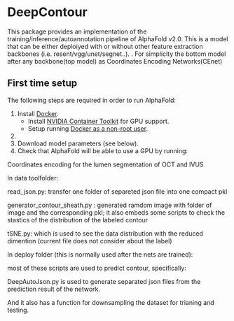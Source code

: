 # DeepContour
This package provides an implementation of the training/inference/autoannotation pipeline of AlphaFold
v2.0. This is a model that can be either deploiyed with or without other feature extraction 
backbones (i.e. resent/vgg/unet/segnet..). 
 . For simplicity the bottom model after any backbone(top model) as Coordinates Encoding Networks(CEnet)
## First time setup

The following steps are required in order to run AlphaFold:

1.  Install [Docker](https://www.docker.com/).
    *   Install
        [NVIDIA Container Toolkit](https://docs.nvidia.com/datacenter/cloud-native/container-toolkit/install-guide.html)
        for GPU support.
    *   Setup running
        [Docker as a non-root user](https://docs.docker.com/engine/install/linux-postinstall/#manage-docker-as-a-non-root-user).
1.  
1.  Download model parameters (see below).
1.  Check that AlphaFold will be able to use a GPU by running:

Coordinates encoding for the lumen segmentation of OCT and IVUS


In data toolfolder:


read_json.py: transfer one folder of separeted json file into one compact pkl


generator_contour_sheath.py : generated ramdom image with folder of image and the corresponding pkl; it also embeds some scripts to check the stastics of the distribution of the labeled contour 


tSNE.py: which is used to see the data distribution with the reduced dimention (current file does not consider about the label)




In deploy folder (this is normally used after the nets are trained): 

most of these scripts are used to predict contour, specifically:
 
DeepAutoJson.py is used to generate separated json files from the prediction result of the network.

And it also has a function for downsampling the dataset for trianing and testing.
